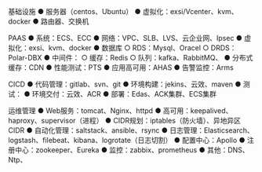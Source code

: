 基础设施
● 服务器（centos、Ubuntu）
● 虚拟化：exsi/Vcenter、kvm、docker
● 路由器、交换机

PAAS
● 系统：ECS、ECC
● 网络：VPC、SLB、LVS、云企业网、Ipsec
● 虚拟化：exsi、kvm、docker
● 数据库
  ○ RDS：Mysql、Oracel
  ○ DRDS：Polar-DBX
● 中间件：
  ○ 缓存：Redis
  ○ 队列：kafka、RabbitMQ、
● 分布式缓存：CDN
● 性能测试：PTS
● 应用高可用：AHAS
● 告警监控：Arms

CICD
● 代码管理：gitlab、svn、git
● 环境构建：jekins、云效、maven
● 测试：
● 环境交付：云效、ACR
● 部署：Edas、ACK集群、ECS集群

运维管理
● Web服务：tomcat、Nginx、httpd
● 高可用：keepalived、haproxy、supervisor（进程）
● CIDR规划：iptables（防火墙）、异地异区 CIDR
● 自动化管理：saltstack、ansible、rsync
● 日志管理：Elasticsearch、logstash、filebeat、kibana、logrotate（日志切割）
● 配置中心：Apollo
● 注册中心：zookeeper、Eureka
● 监控：zabbix、prometheus
● 其他：DNS、Ntp、

